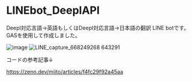 # LINEbot_DeeplAPI
Deepl対応言語→英語もしくはDeepl対応言語→日本語の翻訳 LINE botです。GASを使用して作成しました。

![image](https://user-images.githubusercontent.com/96242104/155303472-75d9be5f-b24d-4ceb-86b1-e619417624d9.png)
![LINE_capture_668249268 643291](https://user-images.githubusercontent.com/96242104/156916024-c23c711f-2be8-49cc-bab9-51bdba41862f.JPG)

コードの参考記事↓


https://zenn.dev/miito/articles/f4fc29f92a45aa
